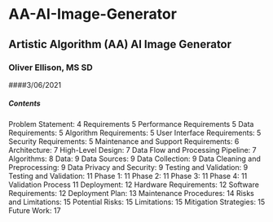 # AA-AI-Image-Generator

## Artistic Algorithm (AA) AI Image Generator

### Oliver Ellison, MS SD
####3/06/2021

##### Contents
Problem Statement:	4
Requirements	5
Performance Requirements	5
Data Requirements:	5
Algorithm Requirements:	5
User Interface Requirements:	5
Security Requirements:	5
Maintenance and Support Requirements:	6
Architecture:	7
High-Level Design:	7
Data Flow and Processing Pipeline:	7
Algorithms:	8
Data:	9
Data Sources:	9
Data Collection:	9
Data Cleaning and Preprocessing:	9
Data Privacy and Security:	9
Testing and Validation:	9
Testing and Validation:	11
Phase 1:	11
Phase 2:	11
Phase 3:	11
Phase 4:	11
Validation Process	11
Deployment:	12
Hardware Requirements:	12
Software Requirements:	12
Deployment Plan:	13
Maintenance Procedures:	14
Risks and Limitations:	15
Potential Risks:	15
Limitations:	15
Mitigation Strategies:	15
Future Work:	17

